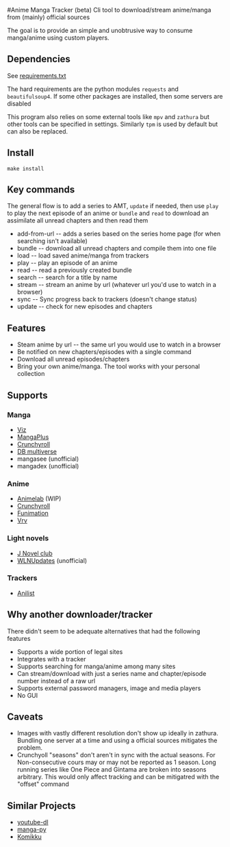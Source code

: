 #Anime Manga Tracker (beta)
Cli tool to download/stream anime/manga from (mainly) official sources

The goal is to provide an simple and unobtrusive way to consume manga/anime using custom players.


## Dependencies
See [requirements.txt](requirements.txt)

The hard requirements are the python modules `requests` and `beautifulsoup4`. If some other packages are installed, then some servers are disabled

This program also relies on some external tools like `mpv` and `zathura` but other tools can be specified in settings. Similarly `tpm` is used by default but can also be replaced.
## Install
```
make install
```
## Key commands
The general flow is to add a series to AMT, `update` if needed, then use `play` to play the next episode of an anime or `bundle` and `read`  to download an assimilate all unread chapters and then read them
* add-from-url -- adds a series based on the series home page (for when searching isn't available)
* bundle -- download all unread chapters and compile them into one file
* load -- load saved anime/manga from trackers
* play -- play an episode of an anime
* read -- read a previously created bundle
* search -- search for a title by name
* stream -- stream an anime by url (whatever url you'd use to watch in a browser)
* sync -- Sync progress back to trackers (doesn't change status)
* update -- check for new episodes and chapters

## Features
* Steam anime by url -- the same url you would use to watch in a browser
* Be notified on new chapters/episodes with a single command
* Download all unread episodes/chapters
* Bring your own anime/manga. The tool works with your personal collection

## Supports
### Manga
* [Viz](http://viz.com)
* [MangaPlus](https://mangaplus.shueisha.co.jp)
* [Crunchyroll](https://crunchyroll.com)
* [DB multiverse](https://www.dragonball-multiverse.com)
* mangasee (unofficial)
* mangadex (unofficial)

### Anime
* [Animelab](https://animelab.com/) (WIP)
* [Crunchyroll](https://crunchyroll.com)
* [Funimation](https://funimation.com)
* [Vrv](https://vrv.co)

### Light novels
* [J Novel club](https://j-novel.club/)
* [WLNUpdates](https://www.wlnupdates.com/) (unofficial)

### Trackers
* [Anilist](https://anilist.co/home)

## Why another downloader/tracker
There didn't seem to be adequate alternatives that had the following features
* Supports a wide portion of legal sites
* Integrates with a tracker
* Supports searching for manga/anime among many sites
* Can stream/download with just a series name and chapter/episode number instead of a raw url
* Supports external password managers, image and media players
* No GUI

## Caveats
* Images with vastly different resolution don't show up ideally in zathura. Bundling one server at a time and using a official sources mitigates the problem.
* Crunchyoll "seasons" don't aren't in sync with the actual seasons. For Non-consecutive cours may or may not be reported as 1 season. Long running series like One Piece and Gintama are broken into seasons arbitrary. This would only affect tracking and can be mitigatred with the "offset" command

## Similar Projects
* [youtube-dl](https://github.com/ytdl-org/youtube-dl)
* [manga-py](https://github.com/manga-py/manga-py)
* [Komikku](https://gitlab.com/valos/Komikku)

